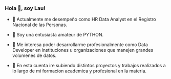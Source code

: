 ### Hola 👋, soy Lau!

- 🔭 Actualmente me desempeño como HR Data Analyst en el Registro Nacional de las Personas.
- 🌱 Soy una entusiasta amateur de PYTHON.

- 👯 Me interesa poder desarrollarme profesionalmente como Data Developer en instituciones u organizaciones que manejen grandes volumenes de datos.

- 💬 En esta cuenta ire subiendo distintos proyectos y trabajos realizados a lo largo de mi formacion academica y profesional en la materia.
